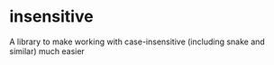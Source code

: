 # insensitive
A library to make working with case-insensitive (including snake and similar) much easier
